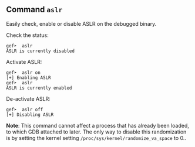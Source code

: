 ## Command `aslr`

Easily check, enable or disable ASLR on the debugged binary.

Check the status:

```text
gef➤  aslr
ASLR is currently disabled
```

Activate ASLR:

```text
gef➤  aslr on
[+] Enabling ASLR
gef➤  aslr
ASLR is currently enabled
```

De-activate ASLR:

```text
gef➤  aslr off
[+] Disabling ASLR
```

**Note**: This command cannot affect a process that has already been loaded, to which GDB attached
to later. The only way to disable this randomization is by setting the kernel setting
`/proc/sys/kernel/randomize_va_space` to 0..
